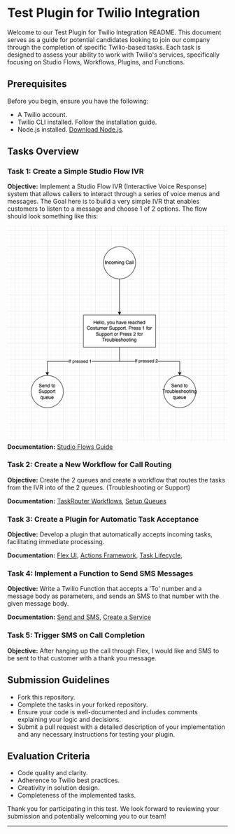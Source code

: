 Test Plugin for Twilio Integration
==================================

Welcome to our Test Plugin for Twilio Integration README. This document serves as a guide for potential candidates looking to join our company through the completion of specific Twilio-based tasks. Each task is designed to assess your ability to work with Twilio's services, specifically focusing on Studio Flows, Workflows, Plugins, and Functions.

Prerequisites
-------------

Before you begin, ensure you have the following:

*   A Twilio account.
*   Twilio CLI installed. Follow the installation guide.
*   Node.js installed. [Download Node.js](https://nodejs.org/).

Tasks Overview
--------------

### Task 1: Create a Simple Studio Flow IVR

**Objective:** Implement a Studio Flow IVR (Interactive Voice Response) system that allows callers to interact through a series of voice menus and messages. The Goal here is to build a very simple IVR
that enables customers to listen to a message and choose 1 of 2 options. The flow should look something like this:

![alt text](image.png)
**Documentation:** [Studio Flows Guide](https://www.twilio.com/docs/studio)

### Task 2: Create a New Workflow for Call Routing

**Objective:** Create the 2 queues and create a workflow that routes the tasks from the IVR into of the 2 queues. (Troubleshooting or Support)

**Documentation:** [TaskRouter Workflows](https://www.twilio.com/docs/taskrouter/workflow-configuration), [Setup Queues](https://www.twilio.com/docs/taskrouter/quickstart/python/setup-add-task-queues)

### Task 3: Create a Plugin for Automatic Task Acceptance

**Objective:** Develop a plugin that automatically accepts incoming tasks, facilitating immediate processing.

**Documentation:** [Flex UI](https://www.twilio.com/docs/flex/developer/ui-and-plugins), [Actions Framework](https://assets.flex.twilio.com/docs/releases/flex-ui/2.0.0-beta.1/ui-actions/Actions), [Task Lifecycle](https://twilio.com/docs/taskrouter/lifecycle-task-state), 

### Task 4: Implement a Function to Send SMS Messages

**Objective:** Write a Twilio Function that accepts a 'To' number and a message body as parameters, and sends an SMS to that number with the given message body.

**Documentation:** [Send and SMS](https://www.twilio.com/docs/messaging/api/message-resource#send-an-sms-message), [Create a Service](https://www.twilio.com/docs/serverless/functions-assets/functions/create-service)

### Task 5: Trigger SMS on Call Completion

**Objective:** After hanging up the call through Flex, I would like and SMS to be sent to that customer with a thank you message.

Submission Guidelines
---------------------

*   Fork this repository.
*   Complete the tasks in your forked repository.
*   Ensure your code is well-documented and includes comments explaining your logic and decisions.
*   Submit a pull request with a detailed description of your implementation and any necessary instructions for testing your plugin.

Evaluation Criteria
-------------------

*   Code quality and clarity.
*   Adherence to Twilio best practices.
*   Creativity in solution design.
*   Completeness of the implemented tasks.

Thank you for participating in this test. We look forward to reviewing your submission and potentially welcoming you to our team!

* * *
